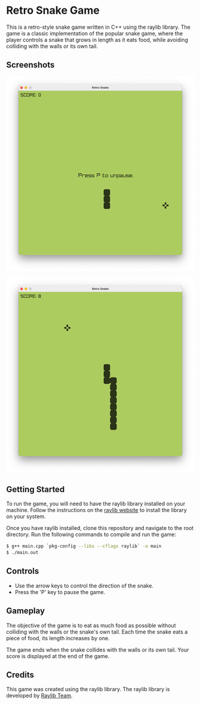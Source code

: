# Retro Snake Game

This is a retro-style snake game written in C++ using the raylib library. The game is a classic implementation of the popular snake game, where the player controls a snake that grows in length as it eats food, while avoiding colliding with the walls or its own tail.

## Screenshots
![Paused](screenshot/paused.png)

![Garown](screenshot/grown_snake.png)

## Getting Started

To run the game, you will need to have the raylib library installed on your machine. Follow the instructions on the [raylib website](https://www.raylib.com) to install the library on your system.

Once you have raylib installed, clone this repository and navigate to the root directory. Run the following commands to compile and run the game:

```bash
$ g++ main.cpp `pkg-config --libs --cflags raylib` -o main
$ ./main.out
```

## Controls

- Use the arrow keys to control the direction of the snake.
- Press the 'P' key to pause the game.

## Gameplay

The objective of the game is to eat as much food as possible without colliding with the walls or the snake's own tail. Each time the snake eats a piece of food, its length increases by one.

The game ends when the snake collides with the walls or its own tail. Your score is displayed at the end of the game.

## Credits

This game was created using the raylib library. The raylib library is developed by [Raylib Team](https://github.com/raysan5/raylib#development-and-contributors).

